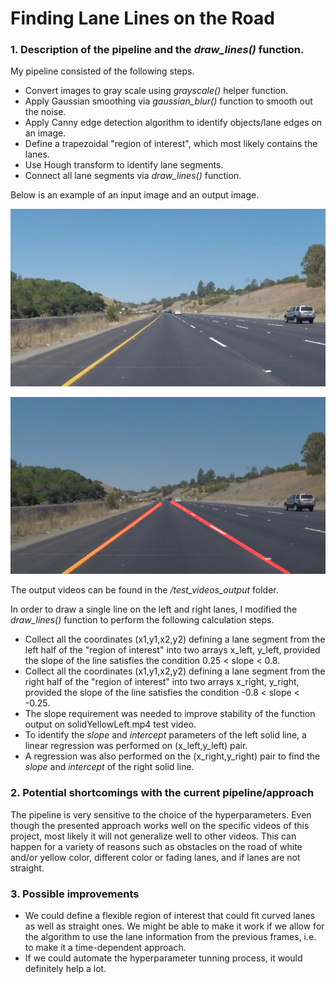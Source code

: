 # **Finding Lane Lines on the Road**

[image1]: ./test_images/solidYellowCurve.jpg
[image2]: ./test_images_output/solidYellowCurve.jpg


### 1. Description of the pipeline and the *draw_lines()* function. 

My pipeline consisted of the following steps. 
* Convert images to gray scale using *grayscale()* helper function. 
* Apply Gaussian smoothing via *gaussian_blur()* function to smooth out the noise.
* Apply Canny edge detection algorithm to identify objects/lane edges on an image. 
* Define a trapezoidal "region of interest", which most likely contains the lanes. 
* Use Hough transform to identify lane segments. 
* Connect all lane segments via *draw_lines()* function. 

Below is an example of an input image and an output image. 

![alt text][image1]

![alt text][image2]

The output videos can be found in the */test\_videos_output* folder.

In order to draw a single line on the left and right lanes, I modified the *draw_lines()* function to perform the following calculation steps. 
 * Collect all the coordinates (x1,y1,x2,y2) defining a lane segment from the left half of the "region of interest" into two arrays x_left, y_left, provided the slope of the line satisfies the condition 0.25 < slope < 0.8. 
 * Collect all the coordinates (x1,y1,x2,y2) defining a lane segment from the right half of the "region of interest" into two arrays x_right, y_right, provided the slope of the line satisfies the condition -0.8 < slope < -0.25. 
 * The slope requirement was needed to improve stability of the function output on solidYellowLeft.mp4 test video. 
 * To identify the *slope* and *intercept* parameters of the left solid line, a linear regression was performed on (x_left,y_left) pair. 
 * A regression was also performed on the (x_right,y_right) pair to find the *slope* and *intercept* of the right solid line. 
 

### 2. Potential shortcomings with the current pipeline/approach

The pipeline is very sensitive to the choice of the hyperparameters. Even though the presented approach works well on the specific videos of this project, most likely it will not generalize well to other videos. This can happen for a variety of reasons such as obstacles on the road of white and/or yellow color, different color or fading lanes, and if lanes are not straight. 


### 3. Possible improvements 

* We could define a flexible region of interest that could fit curved lanes as well as straight ones. We might be able to make it work if we allow for the algorithm to use the lane information from the previous frames, i.e. to make it a time-dependent approach. 
* If we could automate the hyperparameter tunning process, it would definitely help a lot.